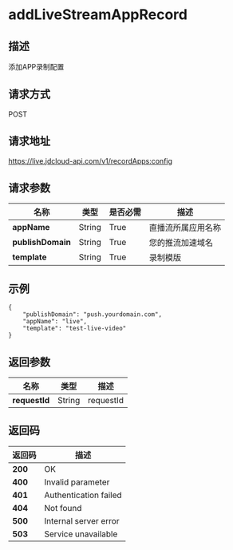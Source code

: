# addLiveStreamAppRecord


## 描述
添加APP录制配置

## 请求方式
POST

## 请求地址
https://live.jdcloud-api.com/v1/recordApps:config


## 请求参数
|名称|类型|是否必需|描述|
|---|---|---|---|
|**appName**|String|True|直播流所属应用名称|
|**publishDomain**|String|True|您的推流加速域名|
|**template**|String|True|录制模版|

## 示例
    {
        "publishDomain": "push.yourdomain.com",
        "appName": "live",
        "template": "test-live-video"
    }

## 返回参数
|名称|类型|描述|
|---|---|---|
|**requestId**|String|requestId|


## 返回码
|返回码|描述|
|---|---|
|**200**|OK|
|**400**|Invalid parameter|
|**401**|Authentication failed|
|**404**|Not found|
|**500**|Internal server error|
|**503**|Service unavailable|
